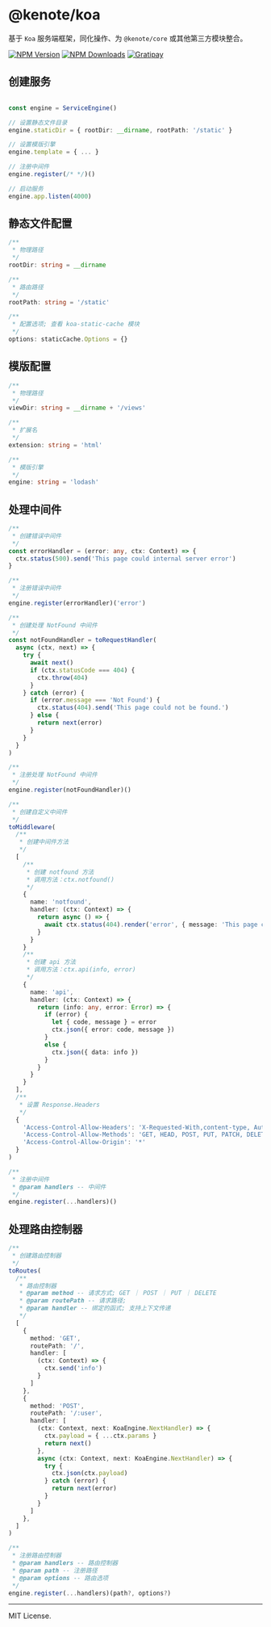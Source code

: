# @kenote/koa

基于 `Koa` 服务端框架，同化操作、为 `@kenote/core` 或其他第三方模块整合。

[![NPM Version][npm-image]][npm-url]
[![NPM Downloads][downloads-image]][downloads-url]
[![Gratipay][licensed-image]][licensed-url]

[npm-image]: https://img.shields.io/npm/v/@kenote/koa.svg
[npm-url]: https://www.npmjs.com/package/@kenote/koa
[downloads-image]: https://img.shields.io/npm/dm/@kenote/koa.svg
[downloads-url]: https://www.npmjs.com/package/@kenote/koa
[licensed-image]: https://img.shields.io/badge/license-MIT-blue.svg
[licensed-url]: https://github.com/kenote/kenote.js/blob/main/LICENSE

## 创建服务

```ts

const engine = ServiceEngine()

// 设置静态文件目录
engine.staticDir = { rootDir: __dirname, rootPath: '/static' }

// 设置模版引擎
engine.template = { ... }

// 注册中间件
engine.register(/* */)()

// 启动服务
engine.app.listen(4000)
```

## 静态文件配置

```ts
/**
 * 物理路径
 */
rootDir: string = __dirname

/**
 * 路由路径
 */
rootPath: string = '/static'

/**
 * 配置选项; 查看 koa-static-cache 模块
 */
options: staticCache.Options = {}
```


## 模版配置

```ts
/**
 * 物理路径
 */
viewDir: string = __dirname + '/views'

/**
 * 扩展名
 */
extension: string = 'html'

/**
 * 模版引擎
 */
engine: string = 'lodash'
```

## 处理中间件

```ts
/**
 * 创建错误中间件
 */
const errorHandler = (error: any, ctx: Context) => {
  ctx.status(500).send('This page could internal server error')
}

/**
 * 注册错误中间件
 */
engine.register(errorHandler)('error')

/**
 * 创建处理 NotFound 中间件
 */
const notFoundHandler = toRequestHandler(
  async (ctx, next) => {
    try {
      await next()
      if (ctx.statusCode === 404) {
        ctx.throw(404)
      }
    } catch (error) {
      if (error.message === 'Not Found') {
        ctx.status(404).send('This page could not be found.')
      } else {
        return next(error)
      }
    }
  }
)

/**
 * 注册处理 NotFound 中间件
 */
engine.register(notFoundHandler)()

/**
 * 创建自定义中间件
 */
toMiddleware(
  /**
   * 创建中间件方法
   */
  [
    /**
     * 创建 notfound 方法
     * 调用方法：ctx.notfound()
     */
    {
      name: 'notfound',
      handler: (ctx: Context) => {
        return async () => {
          await ctx.status(404).render('error', { message: 'This page could not be found' })
        }
      }
    }
    /**
     * 创建 api 方法
     * 调用方法：ctx.api(info, error)
     */
    {
      name: 'api',
      handler: (ctx: Context) => {
        return (info: any, error: Error) => {
          if (error) {
            let { code, message } = error
            ctx.json({ error: code, message })
          }
          else {
            ctx.json({ data: info })
          }
        }
      }
    }
  ],
  /**
   * 设置 Response.Headers
   */
  {
    'Access-Control-Allow-Headers': 'X-Requested-With,content-type, Authorization',
    'Access-Control-Allow-Methods': 'GET, HEAD, POST, PUT, PATCH, DELETE',
    'Access-Control-Allow-Origin': '*'
  }
)

/**
 * 注册中间件
 * @param handlers -- 中间件
 */
engine.register(...handlers)()
```

## 处理路由控制器

```ts
/**
 * 创建路由控制器
 */
toRoutes(
  /**
   * 路由控制器
   * @param method -- 请求方式; GET ｜ POST ｜ PUT ｜ DELETE
   * @param routePath -- 请求路径; 
   * @param handler -- 绑定的函式; 支持上下文传递
   */
  [
    {
      method: 'GET',
      routePath: '/',
      handler: [
        (ctx: Context) => {
          ctx.send('info')
        }
      ]
    },
    {
      method: 'POST',
      routePath: '/:user',
      handler: [
        (ctx: Context, next: KoaEngine.NextHandler) => {
          ctx.payload = { ...ctx.params }
          return next()
        },
        async (ctx: Context, next: KoaEngine.NextHandler) => {
          try {
            ctx.json(ctx.payload)
          } catch (error) {
            return next(error)
          }
        }
      ]
    },
  ]
)

/**
 * 注册路由控制器
 * @param handlers -- 路由控制器
 * @param path -- 注册路径
 * @param options -- 路由选项
 */
engine.register(...handlers)(path?, options?)
```

---
MIT License.